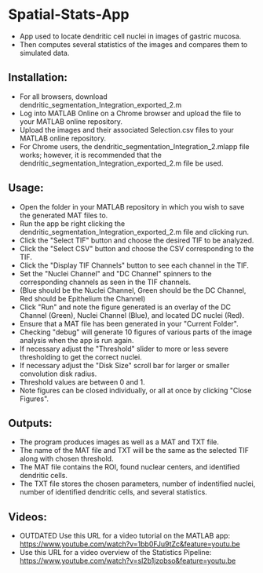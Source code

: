 # Spatial-Stats-App
* App used to locate dendritic cell nuclei in images of gastric mucosa.
* Then computes several statistics of the images and compares them to simulated data.

## Installation:
* For all browsers, download dendritic_segmentation_Integration_exported_2.m
* Log into MATLAB Online on a Chrome browser and upload the file to your MATLAB online repository.
* Upload the images and their associated Selection.csv files to your MATLAB online repository.
* For Chrome users, the dendritic_segmentation_Integration_2.mlapp file works; however, it is recommended that the dendritic_segmentation_Integration_exported_2.m file be used.

## Usage:
* Open the folder in your MATLAB repository in which you wish to save the generated MAT files to.
* Run the app be right clicking the dendritic_segmentation_Integration_exported_2.m file and clicking run.
* Click the "Select TIF" button and choose the desired TIF to be analyzed.
* Click the "Select CSV" button and choose the CSV corresponding to the TIF.
* Click the "Display TIF Channels" button to see each channel in the TIF.
* Set the "Nuclei Channel" and "DC Channel" spinners to the corresponding channels as seen in the TIF channels.
* (Blue should be the Nuclei Channel, Green should be the DC Channel, Red should be Epithelium the Channel)
* Click "Run" and note the figure generated is an overlay of the DC Channel (Green), Nuclei Channel (Blue), and located DC nuclei (Red).
* Ensure that a MAT file has been generated in your "Current Folder".
* Checking "debug" will generate 10 figures of various parts of the image analysis when the app is run again.
* If necessary adjust the "Threshold" slider to more or less severe thresholding to get the correct nuclei.
* If necessary adjust the "Disk Size" scroll bar for larger or smaller convolution disk radius.
* Threshold values are between 0 and 1.
* Note figures can be closed individually, or all at once by clicking "Close Figures".

## Outputs:
* The program produces images as well as a MAT and TXT file.
* The name of the MAT file and TXT will be the same as the selected TIF along with chosen threshold.
* The MAT file contains the ROI, found nuclear centers, and identified dendritic cells.
* The TXT file stores the chosen parameters, number of indentified nuclei, number of identified dendritic cells, and several statistics.

## Videos:
* OUTDATED Use this URL for a video tutorial on the MATLAB app: https://www.youtube.com/watch?v=1bb0FJu9tZc&feature=youtu.be
* Use this URL for a video overview of the Statistics Pipeline: https://www.youtube.com/watch?v=sl2b1jzobso&feature=youtu.be

